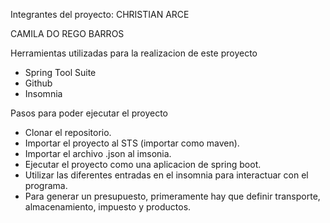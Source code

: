Integrantes del proyecto:
CHRISTIAN ARCE

CAMILA DO REGO BARROS

Herramientas utilizadas para la realizacion de este proyecto
- Spring Tool Suite
- Github
- Insomnia

Pasos para poder ejecutar el proyecto
- Clonar el repositorio.
- Importar el proyecto al STS (importar como maven).
- Importar el archivo .json al imsonia.
- Ejecutar el proyecto como una aplicacion de spring boot.
- Utilizar las diferentes entradas en el insomnia para interactuar con el programa.
- Para generar un presupuesto, primeramente hay que definir transporte, almacenamiento, impuesto y productos.

